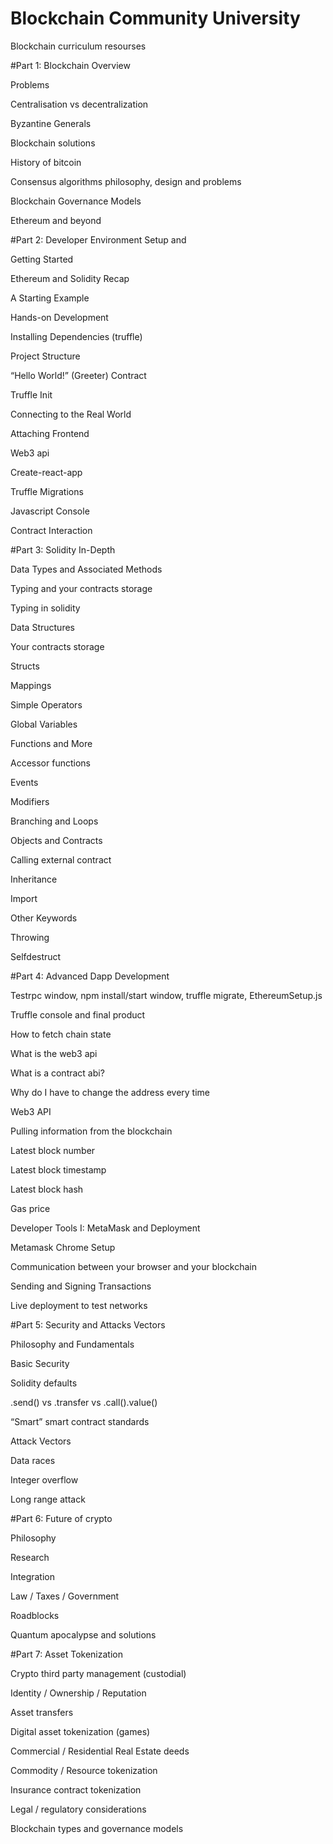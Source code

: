 # Blockchain Community University
Blockchain curriculum resourses

#Part 1: Blockchain Overview

  Problems

  Centralisation vs decentralization

  Byzantine Generals

  Blockchain solutions

  History of bitcoin

  Consensus algorithms philosophy, design and problems

  Blockchain Governance Models

  Ethereum and beyond

#Part 2: Developer Environment Setup and 

  Getting Started

  Ethereum and Solidity Recap

  A Starting Example

  Hands-on Development

  Installing Dependencies (truffle)

  Project Structure

  “Hello World!” (Greeter) Contract

  Truffle Init

  Connecting to the Real World

  Attaching Frontend

  Web3 api

  Create-react-app

  Truffle Migrations

  Javascript Console

  Contract Interaction


#Part 3: Solidity In-Depth

  Data Types and Associated Methods

  Typing and your contracts storage

  Typing in solidity

  Data Structures

  Your contracts storage

  Structs

  Mappings

  Simple Operators

  Global Variables

  Functions and More

  Accessor functions

  Events

  Modifiers

  Branching and Loops

  Objects and Contracts

  Calling external contract

  Inheritance

  Import

  Other Keywords

  Throwing

  Selfdestruct

#Part 4: Advanced Dapp Development

  Testrpc window, npm install/start window, truffle migrate, EthereumSetup.js

  Truffle console and final product

  How to fetch chain state

  What is the web3 api

  What is a contract abi?

  Why do I have to change the address every time

  Web3 API

  Pulling information from the blockchain

  Latest block number

  Latest block timestamp

  Latest block hash

  Gas price

  Developer Tools I: MetaMask and Deployment

  Metamask Chrome Setup

  Communication between your browser and your blockchain

  Sending and Signing Transactions

  Live deployment to test networks 

#Part 5: Security and Attacks Vectors

  Philosophy and Fundamentals
  
  Basic Security
  
  Solidity defaults
  
  .send() vs .transfer vs .call().value()
  
  “Smart” smart contract standards 
  
  Attack Vectors
  
  Data races
  
  Integer overflow
  
  Long range attack

#Part 6: Future of crypto

  Philosophy
  
  Research
  
  Integration 
  
  Law / Taxes / Government
  
  Roadblocks
  
  Quantum apocalypse and solutions

#Part 7: Asset Tokenization

  Crypto third party management (custodial)
  
  Identity / Ownership / Reputation 
  
  Asset transfers
  
  Digital asset tokenization (games)
  
  Commercial / Residential Real Estate deeds
  
  Commodity / Resource tokenization
  
  Insurance contract tokenization
  
  Legal / regulatory considerations
  
  Blockchain types and governance models
